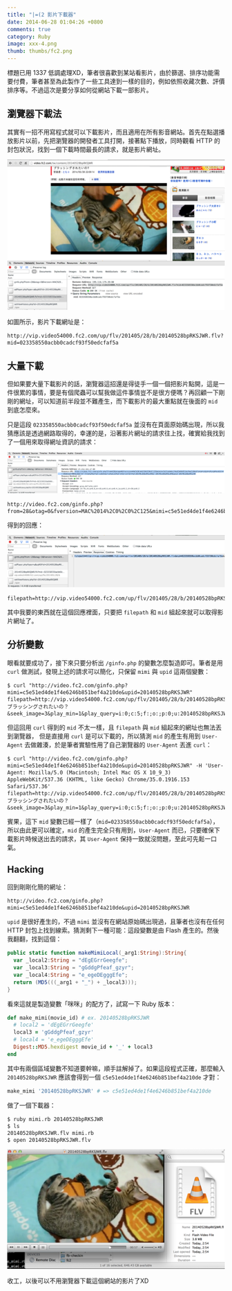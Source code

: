 ```yaml
---
title: "|=(2 影片下載器"
date: 2014-06-28 01:04:26 +0800
comments: true
category: Ruby
image: xxx-4.png
thumb: thumbs/fc2.png
---
```



標題已用 1337 低調處理XD，筆者很喜歡到某站看影片，由於篩選、排序功能需要付費，筆者甚至為此製作了一些工具達到一樣的目的，例如依照收藏次數、評價排序等。不過這次是要分享如何從網站下載一部影片。

## 瀏覽器下載法

其實有一招不用寫程式就可以下載影片，而且適用在所有影音網站。首先在點選播放影片以前，先把瀏覽器的開發者工具打開，接著點下播放，同時觀看 HTTP 的封包狀況，找到一個下載時間最長的請求，就是影片網址。

![](/images/xxx-1.png)

如圖所示，影片下載網址是：

```
http://vip.video54000.fc2.com/up/flv/201405/28/b/20140528bpRKSJWR.flv?mid=023358550acbb0cadcf93f50edcfaf5a
```

## 大量下載

但如果要大量下載影片的話，瀏覽器這招還是得徒手一個一個把影片點開，這是一件很累的事情，要是有個爬蟲可以幫我做這件事情豈不是很方便嗎？再回顧一下剛剛的網址，可以知道前半段並不難產生，而下載影片的最大重點就在後面的 `mid` 到底怎麼來。

只是這段 `023358550acbb0cadcf93f50edcfaf5a` 並沒有在頁面原始碼出現，所以我猜應該是透過網路取得的，幸運的是，沿著影片網址的請求往上找，確實給我找到了一個用來取得網址資訊的請求：

![](/images/xxx-2.png)

```
http://video.fc2.com/ginfo.php?from=28&otag=0&fversion=MAC%2014%2C0%2C0%2C125&mimi=c5e51ed4de1f4e6246b851bef4a210de&lang=tw&gk=uMuxgWhewb&tk=TlRBeU1qUTNNREE9&href=http%3A%2F%2Fvideo%2Efc2%2Ecom%2Ftw%2Fcontent%2F20140528bpRKSJWR&v=20140528bpRKSJWR&upid=20140528bpRKSJWR
```

得到的回應：

![](/images/xxx-3.png)

```
filepath=http://vip.video54000.fc2.com/up/flv/201405/28/b/20140528bpRKSJWR.flv&mid=023358550acbb0cadcf93f50edcfaf5a&sec=71&oref=0&charger=0&charge_second=&err_code=&isadult=0&count=&adreopen=600&cm=1&payment=0&mb_id=60283252&chk_ns=60_256&ci=&play_min=1&play_query=i:0;c:5;f:28;o:0;p:0;u:20140528bpRKSJWR;m:60283252;l:11&test=&ad=1
```

其中我要的東西就在這個回應裡面，只要把 `filepath` 和 `mid` 組起來就可以取得影片網址了。

## 分析變數

眼看就要成功了，接下來只要分析出 `/ginfo.php` 的變數怎麼製造即可。筆者是用 `curl` 做測試，發現上述的請求可以簡化，只保留 `mimi` 與 `upid` 這兩個變數：

```
$ curl "http://video.fc2.com/ginfo.php?mimi=c5e51ed4de1f4e6246b851bef4a210de&upid=20140528bpRKSJWR"
filepath=http://vip.video54000.fc2.com/up/flv/201405/28/b/20140528bpRKSJWR.flv&mid=bd8bf22fae4cba798ae0b028dabc4784&sec=71&oref=1&charger=0&charge_second=&err_code=&isadult=0&count=&adreopen=600&cm=0&payment=0&mb_id=&chk_ns=60_256&title=ブラッシングされたいの？&seek_image=3&play_min=1&play_query=i:0;c:5;f:;o:;p:0;u:20140528bpRKSJWR;m:;l:0&test=&ad=1
```

但這回用 `curl` 得到的 `mid` 不太一樣，且 `filepath` 與 `mid` 組起來的網址也無法丟到瀏覽器，
但是直接用 `curl` 是可以下載的，所以猜測 `mid` 的產生有用到 `User-Agent` 去做雜湊，於是筆者實驗性用了自己瀏覽器的 `User-Agent` 丟進 `curl`：

```
$ curl "http://video.fc2.com/ginfo.php?mimi=c5e51ed4de1f4e6246b851bef4a210de&upid=20140528bpRKSJWR" -H 'User-Agent: Mozilla/5.0 (Macintosh; Intel Mac OS X 10_9_3) AppleWebKit/537.36 (KHTML, like Gecko) Chrome/35.0.1916.153 Safari/537.36'
filepath=http://vip.video54000.fc2.com/up/flv/201405/28/b/20140528bpRKSJWR.flv&mid=023358550acbb0cadcf93f50edcfaf5a&sec=71&oref=1&charger=0&charge_second=&err_code=&isadult=0&count=&adreopen=600&cm=0&payment=0&mb_id=&chk_ns=60_256&title=ブラッシングされたいの？&seek_image=3&play_min=1&play_query=i:0;c:5;f:;o:;p:0;u:20140528bpRKSJWR;m:;l:0&test=&ad=1
```

賓果，這下 `mid` 變數已經一樣了（`mid=023358550acbb0cadcf93f50edcfaf5a`），所以由此更可以確定，`mid` 的產生完全只有用到，`User-Agent` 而已，只要確保下載影片時候送出去的請求，其 `User-Agent` 保持一致就沒問題，至此可先鬆一口氣。

## Hacking

回到剛剛化簡的網址：

```
http://video.fc2.com/ginfo.php?mimi=c5e51ed4de1f4e6246b851bef4a210de&upid=20140528bpRKSJWR
```

`upid` 是很好產生的，不過 `mimi` 並沒有在網站原始碼出現過，且筆者也沒有在任何 HTTP 封包上找到線索。猜測剩下一種可能：這段變數是由 Flash 產生的。然後我翻翻，找到這個：

```as
public static function makeMimiLocal(_arg1:String):String{
  var _local2:String = "dEgEGrrGeegfe";
  var _local3:String = "gGddgPfeaf_gzyr";
  var _local4:String = "e_egeDEgggEfe";
  return (MD5(((_arg1 + "_") + _local3)));
}
```

看來這就是製造變數「咪咪」的配方了，試寫一下 Ruby 版本：

```ruby
def make_mimi(movie_id) # ex. 20140528bpRKSJWR
  # local2 = 'dEgEGrrGeegfe'
  local3 = 'gGddgPfeaf_gzyr'
  # local4 = 'e_egeDEgggEfe'
  Digest::MD5.hexdigest movie_id + '_' + local3
end
```

其中有兩個區域變數不知道要幹嘛，順手註解掉了。如果這段程式正確，那麼輸入 `20140528bpRKSJWR` 應該會得到一個 `c5e51ed4de1f4e6246b851bef4a210de` 才對：

```ruby
make_mimi '20140528bpRKSJWR' # => c5e51ed4de1f4e6246b851bef4a210de
```

做了一個下載器：

```
$ ruby mimi.rb 20140528bpRKSJWR
$ ls
20140528bpRKSJWR.flv mimi.rb
$ open 20140528bpRKSJWR.flv
```

![](/images/xxx-4.png)

收工，以後可以不用瀏覽器下載這個網站的影片了XD